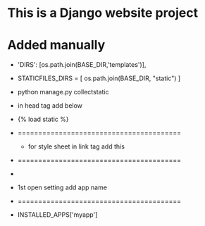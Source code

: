 # This is a Django website  project 
# Added manually
  * 'DIRS': [os.path.join(BASE_DIR,'templates')],
  
  * STATICFILES_DIRS = [ os.path.join(BASE_DIR, "static") ]
  
  * python manage.py collectstatic
  * in head tag add below 
  * {% load static %}
* ========================================
	* for style sheet in link tag add this 
* ========================================

* <link rel="stylesheet" type="text/css" href="{% static 'style.css' %}">
* 1st open setting add app name 
* ========================================
* INSTALLED_APPS['myapp']


